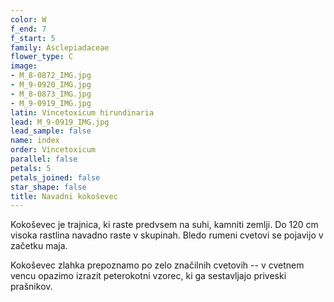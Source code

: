 ```yaml
---
color: W
f_end: 7
f_start: 5
family: Asclepiadaceae
flower_type: C
image:
- M_8-0872_IMG.jpg
- M_9-0920_IMG.jpg
- M_8-0873_IMG.jpg
- M_9-0919_IMG.jpg
latin: Vincetoxicum hirundinaria
lead: M_9-0919_IMG.jpg
lead_sample: false
name: index
order: Vincetoxicum
parallel: false
petals: 5
petals_joined: false
star_shape: false
title: Navadni kokoševec
---
```

Kokoševec je trajnica, ki raste predvsem na suhi, kamniti zemlji. Do 120 cm visoka rastlina navadno raste v skupinah. Bledo rumeni cvetovi se pojavijo v začetku maja.

Kokoševec zlahka prepoznamo po zelo značilnih cvetovih -- v cvetnem vencu opazimo izrazit peterokotni vzorec, ki ga sestavljajo priveski prašnikov.
